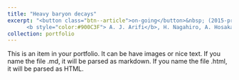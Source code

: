 ```yaml
---
title: "Heavy baryon decays"
excerpt: "<button class="btn--article">on-going</button>&nbsp; (2015-present) <br/>
      <b style="color:#900C3F"> A. J. Arifi</b>, H. Nagahiro, A. Hosaka, K. Tanida, D. Suenaga <br/><img src='/images/500x300.png'>"
collection: portfolio
---
```


This is an item in your portfolio. It can be have images or nice text. If you name the file .md, it will be parsed as markdown. If you name the file .html, it will be parsed as HTML. 


